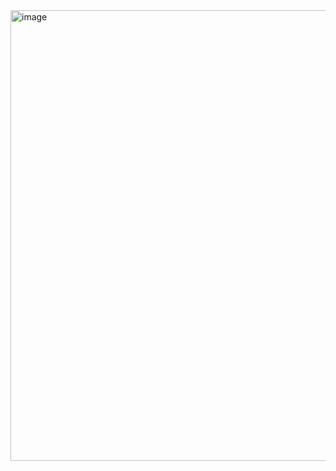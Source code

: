 <img width="721" alt="image" src="https://github.com/user-attachments/assets/1ec40750-71ca-4cdd-bf04-8254b0e06d3d" />

